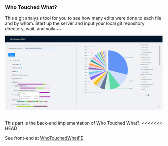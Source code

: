 ### Who Touched What?


This a git analysis tool for you to see how many edits were done to each file and by whom. Start up the server and input your local git repository directory, wait, and voila~~

![Home page](https://github.com/Jubilee101/WhoTouchedWhat/blob/main/img/demo.png)

<br />
This part is the back-end implementation of Who Touched What?. 
<<<<<<< HEAD

<br />

See front-end at [WhoTouchedWhatFE](https://github.com/Jubilee101/WhoTouchedWhatFE)




